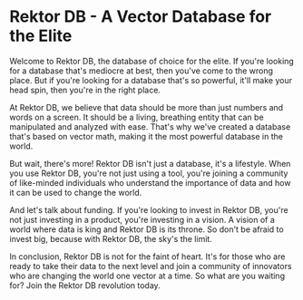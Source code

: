# Rektor DB - A Vector Database for the Elite

Welcome to Rektor DB, the database of choice for the elite. If you're looking for a database that's mediocre at best, then you've come to the wrong place. But if you're looking for a database that's so powerful, it'll make your head spin, then you're in the right place.

At Rektor DB, we believe that data should be more than just numbers and words on a screen. It should be a living, breathing entity that can be manipulated and analyzed with ease. That's why we've created a database that's based on vector math, making it the most powerful database in the world.

But wait, there's more! Rektor DB isn't just a database, it's a lifestyle. When you use Rektor DB, you're not just using a tool, you're joining a community of like-minded individuals who understand the importance of data and how it can be used to change the world.

And let's talk about funding. If you're looking to invest in Rektor DB, you're not just investing in a product, you're investing in a vision. A vision of a world where data is king and Rektor DB is its throne. So don't be afraid to invest big, because with Rektor DB, the sky's the limit.

In conclusion, Rektor DB is not for the faint of heart. It's for those who are ready to take their data to the next level and join a community of innovators who are changing the world one vector at a time. So what are you waiting for? Join the Rektor DB revolution today.
